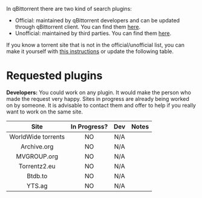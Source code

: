 In qBittorrent there are two kind of search plugins:
* Official: maintained by qBittorrent developers and can be updated through qBittorrent client. You can find them [here](https://github.com/qbittorrent/search-plugins/tree/master/nova3/engines).
* Unofficial: maintained by third parties. You can find them [here](https://github.com/qbittorrent/search-plugins/wiki/Unofficial-search-plugins).

If you know a torrent site that is not in the official/unofficial list, you can make it yourself with [this instructions](https://github.com/qbittorrent/search-plugins/wiki/How-to-write-a-search-plugin) or update the following table.

# Requested plugins

**Developers:** You could work on any plugin. It would make the person who made the request very happy. Sites in progress are already being worked on by someone. It is advisable to contact them and offer to help if you really want to work on the same site.

|      Site            |  In Progress? |  Dev   |             Notes              |  
| :-------------------:|:-------------:| :-----:| :----------------------------: |
|   WorldWide torrents |       NO      |   N/A  |                                |
|   Archive.org        |       NO      |   N/A  |                                |
|   MVGROUP.org        |       NO      |   N/A  |                                |
|   Torrentz2.eu       |       NO      |   N/A  |                                |
|   Btdb.to            |       NO      |   N/A  |                                |
|   YTS.ag             |       NO      |   N/A  |                                |